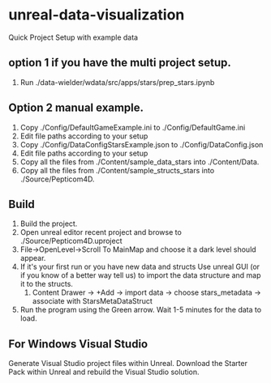 unreal-data-visualization
=

Quick Project Setup with example data

option 1 if you have the multi project setup.
-
1. Run ./data-wielder/wdata/src/apps/stars/prep_stars.ipynb

Option 2 manual example.
-
1. Copy ./Config/DefaultGameExample.ini to ./Config/DefaultGame.ini
1. Edit file paths according to your setup
1. Copy ./Config/DataConfigStarsExample.json to ./Config/DataConfig.json
1. Edit file paths according to your setup
1. Copy all the files from ./Content/sample_data_stars into ./Content/Data.
1. Copy all the files from ./Content/sample_structs_stars into ./Source/Pepticom4D.


Build
-
1. Build the project.
1. Open unreal editor recent project and browse to ./Source/Pepticom4D.uproject
1. File->OpenLevel->Scroll To MainMap and choose it a dark level should appear.
1. If it's your first run or you have new data and structs Use unreal GUI (or if you know of a better way tell us) to import the data structure and map it to the structs.
   1. Content Drawer -> +Add -> import data -> choose stars_metadata -> associate with StarsMetaDataStruct
1. Run the program using the Green arrow. Wait 1-5 minutes for the data to load.


For Windows Visual Studio
-
Generate Visual Studio project files within Unreal.
Download the Starter Pack within Unreal and rebuild the Visual Studio solution.

